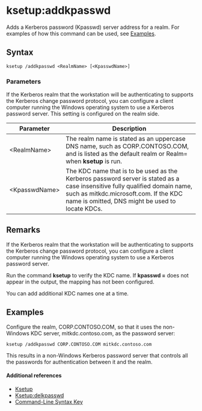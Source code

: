 # ksetup:addkpasswd



Adds a Kerberos password (Kpasswd) server address for a realm. For examples of how this command can be used, see [Examples](#BKMK_Examples).

## Syntax

```
ksetup /addkpasswd <RealmName> [<KpasswdName>]
```

### Parameters

If the Kerberos realm that the workstation will be authenticating to supports the Kerberos change password protocol, you can configure a client computer running the Windows operating system to use a Kerberos password server. This setting is configured on the realm side.

|Parameter|Description|
|---------|-----------|
|\<RealmName>|The realm name is stated as an uppercase DNS name, such as CORP.CONTOSO.COM, and is listed as the default realm or Realm= when **ksetup** is run.|
|\<KpasswdName>|The KDC name that is to be used as the Kerberos password server is stated as a case insensitive fully qualified domain name, such as mitkdc.microsoft.com. If the KDC name is omitted, DNS might be used to locate KDCs.|

## Remarks

If the Kerberos realm that the workstation will be authenticating to supports the Kerberos change password protocol, you can configure a client computer running the Windows operating system to use a Kerberos password server.

Run the command **ksetup** to verify the KDC name. If **kpasswd =** does not appear in the output, the mapping has not been configured.

You can add additional KDC names one at a time.

## <a name="BKMK_Examples"></a>Examples

Configure the realm, CORP.CONTOSO.COM, so that it uses the non-Windows KDC server, mitkdc.contoso.com, as the password server:
```
ksetup /addkpasswd CORP.CONTOSO.COM mitkdc.contoso.com
```
This results in a non-Windows Kerberos password server that controls all the passwords for authentication between it and the realm.

#### Additional references

-   [Ksetup](ksetup.md)
-   [Ksetup:delkpasswd](ksetup-delkpasswd.md)
-   [Command-Line Syntax Key](command-line-syntax-key.md)